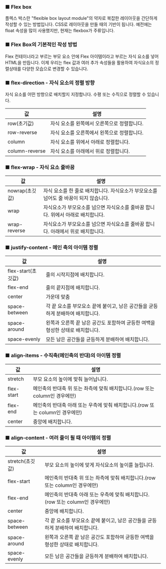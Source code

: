 ### ■ Flex box

플렉스 박스란 "flexible box layout module"의 약자로 복잡한 레이아웃을 간단하게 작성할 수 있는 방법입니다.
CSS로 레이아웃을 만들 때의 기반이 됩니다. 예전에는 float 속성을 많이 사용했지만, 현재는 flexbox가 주류입니다.

### ■ Flex Box의 기본적인 작성 방법

Flex 컨테이너라고 부르는 부모 요소 안에 Flex 아이템이라고 부르는 자식 요소를 넣어  HTML을 만듭니다.
이제 우리는 flex 값과 여러 추가 속성들을 활용하여 자식요소의 정렬상태를 다양한 모습으로 변경할 수 있습니다.

### ■ flex-direction \- 자식 요소의 정렬 방향

자식 요소를 어떤 방향으로 배치할지 지정합니다. 수평 또는 수직으로 정렬할 수 있습니다.

| 값 | 설명 |
| --- | --- |
| row(초기값) | 자식 요소를 왼쪽에서 오른쪽으로 정렬합니다. |
| row-reverse | 자식 요소를 오른쪽에서 왼쪽으로 정렬합니다. |
| column | 자식 요소를 위에서 아래로 정렬합니다. |
| column-reverse | 자식 요소를 아래에서 위로 정렬합니다. |

### ■ flex-wrap \- 자식 요소 줄바꿈

| 값 | 설명 |
| --- | --- |
| nowrap(초깃값) | 자식 요소를 한 줄로 배치합니다. 자식요소가 부모요소를 넘어도 줄 바꿈이 되지 않습니다. |
| wrap | 자식요소가 부모요소를 넘으면 자식요소를 줄바꿈 합니다. 위에서 아래로 배치합니다. |
| wrap-reverse | 자식요소가 부모요소를 넘으면 자식요소를 줄바꿈 합니다. 아래에서 위로 배치합니다. |

### ■ justify-content - 메인 축의 아이템 정렬 

| 값 | 설명 |
| --- | --- |
| flex-start(초깃값) | 줄의 시작지점에 배치합니다. |
| flex-end | 줄의 끝지점에 배치합니다. |
| center | 가운데 맞춤 |
| space-between | 각 끝 요소를 부모요소 끝에 붙이고, 남은 공간들을 균등하게 분배하여 배치합니다. |
| space-around | 왼쪽과 오른쪽 끝 남은 공간도 포함하여 균등한 여백을 형성한 상태로 배치합니다. |
| space-evenly | 모든 남은 공간들을 균등하게 분배하여 배치합니다. |

### ■ align-items - 수직축(메인축의 반대)의 아이템 정렬 

| 값 | 설명 |
| --- | --- |
| stretch | 부모 요소의 높이에 맞춰 늘어납니다. |
| flex-start | 메인축의 반대축 위 또는 좌측에 맞춰 배치합니다.(row 또는 column인 경우에만) |
| flex-end | 메인축의 반대축 아래 또는 우측에 맞춰 배치합니다.(row 또는 column인 경우에만) |
| center | 중앙에 배치합니다. |

### ■ align-content - 여러 줄이 될 때 아이템의 정렬

| 값 | 설명 |
| --- | --- |
| stretch(초깃값) | 부모 요소의 높이에 맞게 자식요소의 높이를 늘립니다. |
| flex-start | 메인축의 반대축 위 또는 좌측에 맞춰 배치합니다.(row 또는 column인 경우에만) |
| flex-end | 메인축의 반대축 아래 또는 우측에 맞춰 배치합니다.(row 또는 column인 경우에만) |
| center | 중앙에 배치합니다. |
| space-between | 각 끝 요소를 부모요소 끝에 붙이고, 남은 공간들을 균등하게 분배하여 배치합니다. |
| space-around | 왼쪽과 오른쪽 끝 남은 공간도 포함하여 균등한 여백을 형성한 상태로 배치합니다. |
| space-evenly | 모든 남은 공간들을 균등하게 분배하여 배치합니다. |
